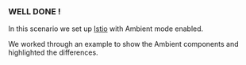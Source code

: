 
<br>

### WELL DONE !

In this scenario we set up [Istio](https://istio.io) with Ambient mode enabled. 

We worked through an example to show the Ambient components and highlighted the differences.
